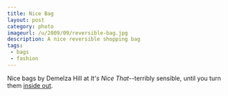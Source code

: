 ```yaml
---
title: Nice Bag
layout: post
category: photo
imageurl: /u/2009/09/reversible-bag.jpg
description: A nice reversible shopping bag
tags: 
 - bags
 - fashion
---
```


Nice bags by Demelza Hill at _It's Nice That_--terribly sensible, until you turn them [inside out](http://www.itsnicethat.com/articles/1685-demelza-hills-reversible-bag "Only thirty quid, too.").